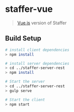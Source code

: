 # staffer-vue

> [Vue.js](https://vuejs.org/) version of Staffer

## Build Setup

``` bash
# install client dependencies
> npm install

# install server dependencies
> cd ../staffer-server-rest
> npm install

# Start the server
> cd ../staffer-server-rest
> gulp serve

# Start the client
> npm start

